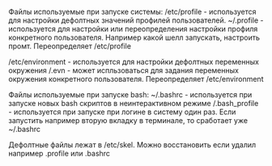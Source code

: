 Файлы используемые при запуске системы:
/etc/profile - используется для настройки дефолтных значений профилей пользователей. 
~/.profile - используется для настройки или переопределения настройки профиля конкретного пользователя. Например какой шелл запускать, настроить промт. Переопределяет /etc/profile

/etc/environment - используется для настройки дефолтных переменных окружения
/.evn - может испльзоваться для задания переменных окружения конкретного пользователя. Переопределяет /etc/environment

Файлы используемые при запуске bash:
~/.bashrc - используется при запуске новых bash скриптов в неинтерактивном режиме
/.bash_profile - используется при запуске при логине в систему один раз. Если запустить например вторую вкладку в терминале, то сработает уже ~/.bashrc

Дефолтные файлы лежат в /etc/skel. Можно восстановить если удалил например .profile или .bashrc  
